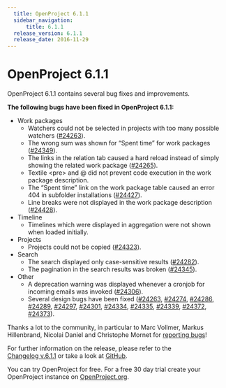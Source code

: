 ```yaml
---
  title: OpenProject 6.1.1
  sidebar_navigation:
      title: 6.1.1
  release_version: 6.1.1
  release_date: 2016-11-29
---
```



# OpenProject 6.1.1

OpenProject 6.1.1 contains several bug fixes and improvements.

**The following bugs have been fixed in OpenProject 6.1.1:**

  - Work packages
      - Watchers could not be selected in projects with too many
        possible watchers
        ([#24263](https://community.openproject.com/wp/24263)).
      - The wrong sum was shown for “Spent time” for work packages
        ([#24349](https://community.openproject.com/projects/openproject/work_packages/24349)).
      - The links in the relation tab caused a hard reload instead of
        simply showing the related work package
        ([#24265](https://community.openproject.com/wp/24265)).
      - Textile \<pre\> and @ did not prevent code execution in the work
        package description.
      - The “Spent time” link on the work package table caused an error
        404 in subfolder installations
        ([#24427](https://community.openproject.com/projects/openproject/work_packages/24427)).
      - Line breaks were not displayed in the work package description
        ([#24428](https://community.openproject.com/projects/openproject/work_packages/24428)).
  - Timeline
      - Timelines which were displayed in aggregation were not shown
        when loaded initially.
  - Projects
      - Projects could not be copied
        ([#24323](https://community.openproject.com/projects/openproject/work_packages/24323)).
  - Search
      - The search displayed only case-sensitive results
        ([#24282](https://community.openproject.com/wp/24282)).
      - The pagination in the search results was broken
        ([#24345](https://community.openproject.com/projects/openproject/work_packages/24345)).
  - Other
      - A deprecation warning was displayed whenever a cronjob for
        incoming emails was invoked
        ([#24306](https://community.openproject.com/projects/openproject/work_packages/24306)).
      - Several design bugs have been fixed
        ([#24263](https://community.openproject.com/wp/24263),
        [#24274](https://community.openproject.com/wp/24274),
        [#24286](https://community.openproject.com/wp/24286),
        [#24289](https://community.openproject.com/wp/24289),
        [#24297](https://community.openproject.com/wp/24297),
        [#24301](https://community.openproject.com/wp/24301),
        [#24334](https://community.openproject.com/projects/openproject/work_packages/24334),
        [#24335](https://community.openproject.com/projects/openproject/work_packages/24335),
        [#24339](https://community.openproject.com/projects/openproject/work_packages/24339),
        [#24372](https://community.openproject.com/projects/openproject/work_packages/24372),
        [#24373](https://community.openproject.com/projects/openproject/work_packages/24373)).

Thanks a lot to the community, in particular to Marc Vollmer, Markus
Hillenbrand, Nicolai Daniel and Christophe Mornet for [reporting
bugs](../../../development/report-a-bug/)!

For further information on the release, please refer to the  
[Changelog v.6.1.1](https://community.openproject.com/versions/821) 
or take a look at
[GitHub](https://github.com/opf/openproject/tree/v6.1.1).

You can try OpenProject for free. For a free 30 day trial create your
OpenProject instance on [OpenProject.org](https://openproject.org/).

